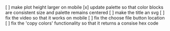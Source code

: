 [ ] make plot height larger on mobile
[x] update palette so that color blocks are consistent size and palette remains centered
[ ] make the title an svg
[ ] fix the video so that it works on mobile
[ ] fix the choose file button location
[ ] fix the 'copy colors' functionality so that it returns a consise hex code

